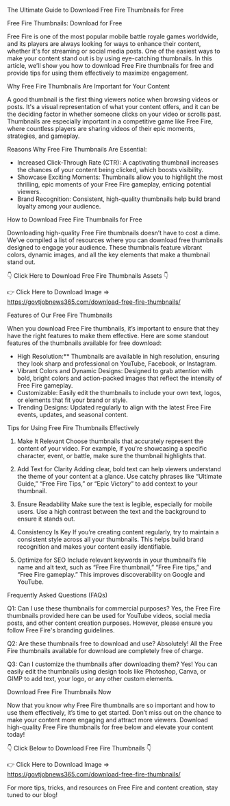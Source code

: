 The Ultimate Guide to Download Free Fire Thumbnails for Free

Free Fire Thumbnails: Download for Free

Free Fire is one of the most popular mobile battle royale games worldwide, and its players are always looking for ways to enhance their content, whether it's for streaming or social media posts. One of the easiest ways to make your content stand out is by using eye-catching thumbnails. In this article, we’ll show you how to download Free Fire thumbnails for free and provide tips for using them effectively to maximize engagement.

Why Free Fire Thumbnails Are Important for Your Content

A good thumbnail is the first thing viewers notice when browsing videos or posts. It's a visual representation of what your content offers, and it can be the deciding factor in whether someone clicks on your video or scrolls past. Thumbnails are especially important in a competitive game like Free Fire, where countless players are sharing videos of their epic moments, strategies, and gameplay.

Reasons Why Free Fire Thumbnails Are Essential:

- Increased Click-Through Rate (CTR): A captivating thumbnail increases the chances of your content being clicked, which boosts visibility.
- Showcase Exciting Moments: Thumbnails allow you to highlight the most thrilling, epic moments of your Free Fire gameplay, enticing potential viewers.
- Brand Recognition: Consistent, high-quality thumbnails help build brand loyalty among your audience.

How to Download Free Fire Thumbnails for Free

Downloading high-quality Free Fire thumbnails doesn’t have to cost a dime. We’ve compiled a list of resources where you can download free thumbnails designed to engage your audience. These thumbnails feature vibrant colors, dynamic images, and all the key elements that make a thumbnail stand out.

👇 Click Here to Download Free Fire Thumbnails Assets 👇

👉 Click Here to Download Image => https://govtjobnews365.com/download-free-fire-thumbnails/

Features of Our Free Fire Thumbnails

When you download Free Fire thumbnails, it’s important to ensure that they have the right features to make them effective. Here are some standout features of the thumbnails available for free download:

- High Resolution:** Thumbnails are available in high resolution, ensuring they look sharp and professional on YouTube, Facebook, or Instagram.
- Vibrant Colors and Dynamic Designs: Designed to grab attention with bold, bright colors and action-packed images that reflect the intensity of Free Fire gameplay.
- Customizable: Easily edit the thumbnails to include your own text, logos, or elements that fit your brand or style.
- Trending Designs: Updated regularly to align with the latest Free Fire events, updates, and seasonal content.

Tips for Using Free Fire Thumbnails Effectively

1. Make It Relevant
Choose thumbnails that accurately represent the content of your video. For example, if you're showcasing a specific character, event, or battle, make sure the thumbnail highlights that.

2. Add Text for Clarity
Adding clear, bold text can help viewers understand the theme of your content at a glance. Use catchy phrases like “Ultimate Guide,” “Free Fire Tips,” or “Epic Victory” to add context to your thumbnail.

3. Ensure Readability
Make sure the text is legible, especially for mobile users. Use a high contrast between the text and the background to ensure it stands out.

4. Consistency Is Key
If you’re creating content regularly, try to maintain a consistent style across all your thumbnails. This helps build brand recognition and makes your content easily identifiable.

5. Optimize for SEO
Include relevant keywords in your thumbnail’s file name and alt text, such as “Free Fire thumbnail,” “Free Fire tips,” and “Free Fire gameplay.” This improves discoverability on Google and YouTube.

Frequently Asked Questions (FAQs)

Q1: Can I use these thumbnails for commercial purposes?
Yes, the Free Fire thumbnails provided here can be used for YouTube videos, social media posts, and other content creation purposes. However, please ensure you follow Free Fire's branding guidelines.

Q2: Are these thumbnails free to download and use?
Absolutely! All the Free Fire thumbnails available for download are completely free of charge.

Q3: Can I customize the thumbnails after downloading them?
Yes! You can easily edit the thumbnails using design tools like Photoshop, Canva, or GIMP to add text, your logo, or any other custom elements.

Download Free Fire Thumbnails Now

Now that you know why Free Fire thumbnails are so important and how to use them effectively, it’s time to get started. Don’t miss out on the chance to make your content more engaging and attract more viewers. Download high-quality Free Fire thumbnails for free below and elevate your content today!

👇 Click Below to Download Free Fire Thumbnails 👇

👉 Click Here to Download Image => https://govtjobnews365.com/download-free-fire-thumbnails/

For more tips, tricks, and resources on Free Fire and content creation, stay tuned to our blog!
